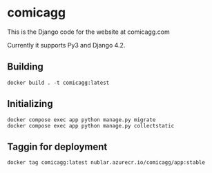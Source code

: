 # comicagg
This is the Django code for the website at comicagg.com

Currently it supports Py3 and Django 4.2.

## Building

```shell
docker build . -t comicagg:latest
```

## Initializing

```shell
docker compose exec app python manage.py migrate
docker compose exec app python manage.py collectstatic
```

## Taggin for deployment

```shell
docker tag comicagg:latest nublar.azurecr.io/comicagg/app:stable
```
